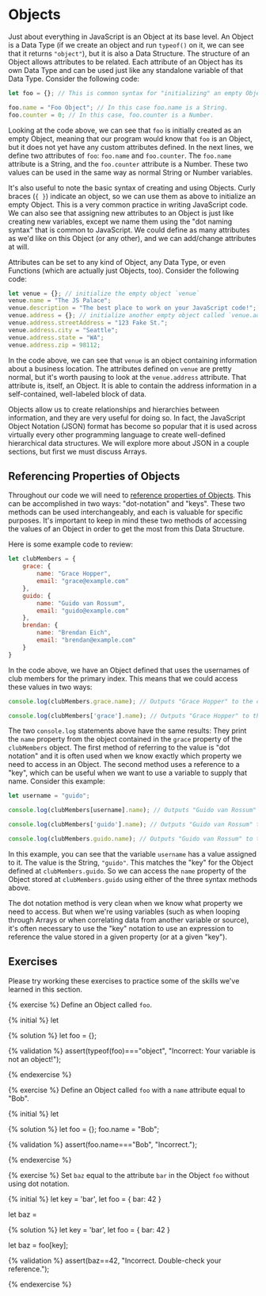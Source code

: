 # Objects

Just about everything in JavaScript is an Object at its base level. An Object is a Data Type (if we create an object and run `typeof()` on it, we can see that it returns `"object"`), but it is also a Data Structure. The structure of an Object allows attributes to be related. Each attribute of an Object has its own Data Type and can be used just like any standalone variable of that Data Type. Consider the following code:

```js
let foo = {}; // This is common syntax for "initializing" an empty Object.

foo.name = "Foo Object"; // In this case foo.name is a String.
foo.counter = 0; // In this case, foo.counter is a Number.
```
Looking at the code above, we can see that `foo` is initially created as an empty Object, meaning that our program would know that `foo` is an Object, but it does not yet have any custom attributes defined. In the next lines, we define two attributes of `foo`: `foo.name` and `foo.counter`. The `foo.name` attribute is a String, and the `foo.counter` attribute is a Number. These two values can be used in the same way as normal String or Number variables.

It's also useful to note the basic syntax of creating and using Objects. Curly braces (`{ }`) indicate an object, so we can use them as above to initialize an empty Object. This is a very common practice in writing JavaScript code. We can also see that assigning new attributes to an Object is just like creating new variables, except we name them using the "dot naming syntax" that is common to JavaScript. We could define as many attributes as we'd like on this Object (or any other), and we can add/change attributes at will.

Attributes can be set to any kind of Object, any Data Type, or even Functions (which are actually just Objects, too). Consider the following code:

```js
let venue = {}; // initialize the empty object `venue`
venue.name = "The JS Palace";
venue.description = "The best place to work on your JavaScript code!";
venue.address = {}; // initialize another empty object called `venue.address`
venue.address.streetAddress = "123 Fake St.";
venue.address.city = "Seattle";
venue.address.state = "WA";
venue.address.zip = 98112;
```
In the code above, we can see that `venue` is an object containing information about a business location. The attributes defined on `venue` are pretty normal, but it's worth pausing to look at the `venue.address` attribute. That attribute is, itself, an Object. It is able to contain the address information in a self-contained, well-labeled block of data. 

Objects allow us to create relationships and hierarchies between information, and they are very useful for doing so. In fact, the JavaScript Object Notation (JSON) format has become so popular that it is used across virtually every other programming language to create well-defined hierarchical data structures. We will explore more about JSON in a couple sections, but first we must discuss Arrays.

## Referencing Properties of Objects
Throughout our code we will need to [reference properties of Objects](https://developer.mozilla.org/en-US/docs/Web/JavaScript/Reference/Operators/Property_Accessors). This can be accomplished in two ways: "dot-notation" and "keys". These two methods can be used interchangeably, and each is valuable for specific purposes. It's important to keep in mind these two methods of accessing the values of an Object in order to get the most from this Data Structure.

Here is some example code to review:

```js
let clubMembers = {
    grace: {
        name: "Grace Hopper",
        email: "grace@example.com"
    },
    guido: {
        name: "Guido van Rossum",
        email: "guido@example.com"
    },
    brendan: {
        name: "Brendan Eich",
        email: "brendan@example.com"
    }
}
```
In the code above, we have an Object defined that uses the usernames of club members for the primary index. This means that we could access these values in two ways:

```js
console.log(clubMembers.grace.name); // Outputs "Grace Hopper" to the console.

console.log(clubMembers['grace'].name); // Outputs "Grace Hopper" to the console.
```
The two `console.log` statements above have the same results: They print the `name` property from the object contained in the `grace` property of the `clubMembers` object. The first method of referring to the value is "dot notation" and it is often used when we know exactly which property we need to access in an Object. The second method uses a reference to a "key", which can be useful when we want to use a variable to supply that name. Consider this example:

```js
let username = "guido";

console.log(clubMembers[username].name); // Outputs "Guido van Rossum" to the console.

console.log(clubMembers['guido'].name); // Outputs "Guido van Rossum" to the console.

console.log(clubMembers.guido.name); // Outputs "Guido van Rossum" to the console.
```
In this example, you can see that the variable `username` has a value assigned to it. The value is the String, `"guido"`. This matches the "key" for the Object defined at `clubMembers.guido`. So we can access the `name` property of the Object stored at `clubMembers.guido` using either of the three syntax methods above.

The dot notation method is very clean when we know what property we need to access. But when we're using variables (such as when looping through Arrays or when correlating data from another variable or source), it's often necessary to use the "key" notation to use an expression to reference the value stored in a given property (or at a given "key").

## Exercises
Please try working these exercises to practice some of the skills we've learned in this section.


{% exercise %}
Define an Object called `foo`.

{% initial %}
let 

{% solution %}
let foo = {};

{% validation %}
assert(typeof(foo)==="object", "Incorrect: Your variable is not an object!");

{% endexercise %}

{% exercise %}
Define an Object called `foo` with a `name` attribute equal to "Bob".

{% initial %}
let 

{% solution %}
let foo = {};
foo.name = "Bob";

{% validation %}
assert(foo.name==="Bob", "Incorrect.");

{% endexercise %}

{% exercise %}
Set `baz` equal to the attribute `bar` in the Object `foo` without using dot notation.

{% initial %}
let key = 'bar',
let foo = {
    bar: 42
}

let baz = 

{% solution %}
let key = 'bar',
let foo = {
    bar: 42
}

let baz = foo[key];

{% validation %}
assert(baz==42, "Incorrect. Double-check your reference.");

{% endexercise %}





